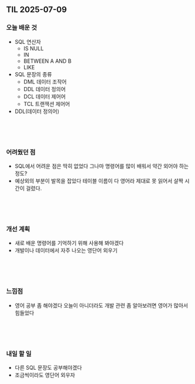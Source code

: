 ## TIL 2025-07-09

### 오늘 배운 것
- SQL 연산자
  - IS NULL
  - IN
  - BETWEEN A AND B
  - LIKE
- SQL 문장의 종류
  - DML 데이터 조작어
  - DDL 데이터 정의어
  - DCL 데이터 제어어
  - TCL 트랜잭션 제어어
- DDL(데이터 정의어)

<br/>
<br/>
<br/>

### 어려웠던 점
- SQL에서 어려운 점은 딱히 없었다 그나마 명령어를 많이 배워서 약간 외어야 하는 정도? 
- 예상외의 부분이 발목을 잡았다 테이블 이름이 다 영어라 제대로 못 읽어서 살짝 시간이 걸렸다.

<br/> 
<br/>
<br/>

### 개선 계획
- 새로 배운 명령어를 기억하기 위해 사용해 봐야겠다
- 개발이나 데이터에서 자주 나오는 영단어 외우기

<br/>
<br/>
<br/>

### 느낌점
- 영어 공부 좀 해야겠다 오늘이 아니더라도 개발 관련 좀 알아보려면 영어가 많아서 힘들었다

<br/>
<br/>
<br/>

### 내일 할 일
- 다른 SQL 문장도 공부해야겠다
- 조금씩이라도 영단어 외우자